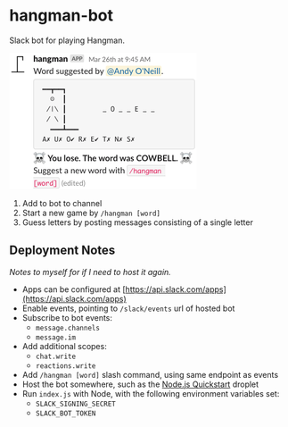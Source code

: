 # hangman-bot

Slack bot for playing Hangman.

![Screenshot](screenshot.png)

1. Add to bot to channel
2. Start a new game by `/hangman [word]`
3. Guess letters by posting messages consisting of a single letter

## Deployment Notes

_Notes to myself for if I need to host it again._

* Apps can be configured at [https://api.slack.com/apps](https://api.slack.com/apps)
* Enable events, pointing to `/slack/events` url of hosted bot
* Subscribe to bot events:
  * `message.channels`
  * `message.im`
* Add additional scopes:
  * `chat.write`
  * `reactions.write`
* Add `/hangman [word]` slash command, using same endpoint as events
* Host the bot somewhere, such as the [Node.js Quickstart](https://cloud.digitalocean.com/marketplace/5df3a5a374ec0f0d4d2c0085?i=0163e6) droplet
* Run `index.js` with Node, with the following environment variables set:
  * `SLACK_SIGNING_SECRET`
  * `SLACK_BOT_TOKEN`
